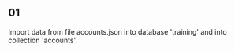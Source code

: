 01
--
Import data from file accounts.json into database 'training' and into collection 'accounts'.

